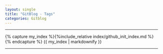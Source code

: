 ```yaml
---
layout: single
title: "GitBlog - Tags"
categories: Gitblog
---
```


---

{% capture my_index %}{%include_relative index/github_init_index.md %}{% endcapture %}
{{ my_index | markdownify }}

---
